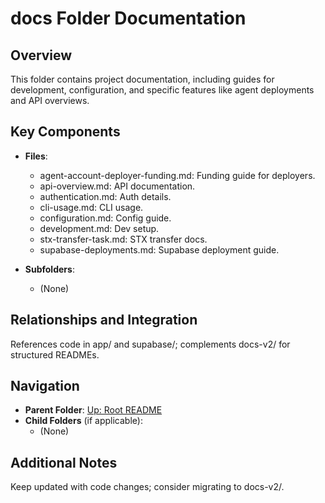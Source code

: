 # docs Folder Documentation

## Overview
This folder contains project documentation, including guides for development, configuration, and specific features like agent deployments and API overviews.

## Key Components
- **Files**:
  - agent-account-deployer-funding.md: Funding guide for deployers.
  - api-overview.md: API documentation.
  - authentication.md: Auth details.
  - cli-usage.md: CLI usage.
  - configuration.md: Config guide.
  - development.md: Dev setup.
  - stx-transfer-task.md: STX transfer docs.
  - supabase-deployments.md: Supabase deployment guide.

- **Subfolders**:
  - (None)

## Relationships and Integration
References code in app/ and supabase/; complements docs-v2/ for structured READMEs.

## Navigation
- **Parent Folder**: [Up: Root README](../README.md)
- **Child Folders** (if applicable): 
  - (None)

## Additional Notes
Keep updated with code changes; consider migrating to docs-v2/.

